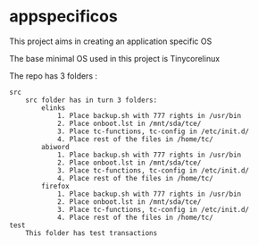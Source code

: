 appspecificos
=============

This project aims in creating an application specific OS

The base minimal OS used in this project is Tinycorelinux

The repo has 3 folders :

	src	
		src folder has in turn 3 folders:		
			elinks			
				1. Place backup.sh with 777 rights in /usr/bin				
				2. Place onboot.lst in /mnt/sda/tce/
				3. Place tc-functions, tc-config in /etc/init.d/
				4. Place rest of the files in /home/tc/
			abiword	
				1. Place backup.sh with 777 rights in /usr/bin
				2. Place onboot.lst in /mnt/sda/tce/
				3. Place tc-functions, tc-config in /etc/init.d/
				4. Place rest of the files in /home/tc/
			firefox	
				1. Place backup.sh with 777 rights in /usr/bin
				2. Place onboot.lst in /mnt/sda/tce/
				3. Place tc-functions, tc-config in /etc/init.d/
				4. Place rest of the files in /home/tc/
	test
		This folder has test transactions
